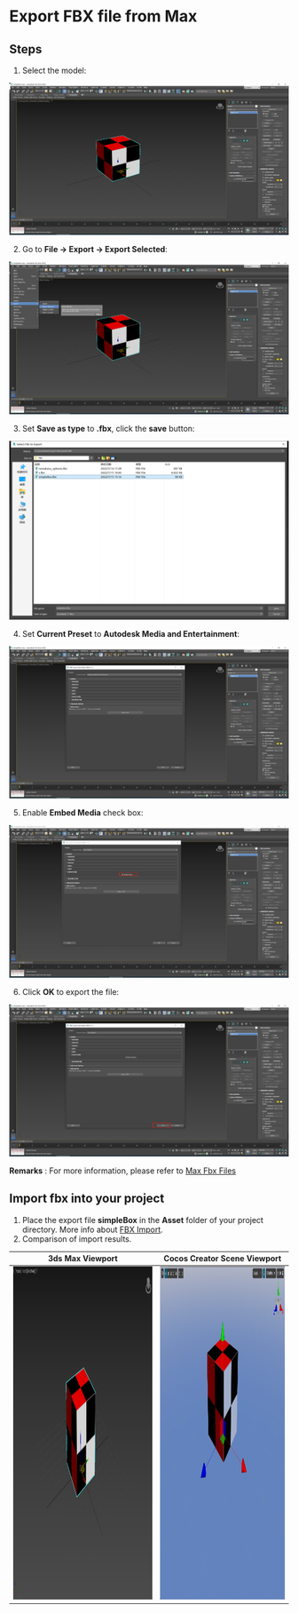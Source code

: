 # Export FBX file from Max

## Steps

1. Select the model:

  ![Select the model ](../../../zh/asset/model/max/01-select-mesh.png)

2. Go to **File -> Export -> Export Selected**:

  ![Export Selected](../../../zh/asset/model/max/02-export-selected.png)

3. Set **Save as type** to **.fbx**, click the **save** button:

  ![Name the file](../../../zh/asset/model/max/03-export-file-name.png)
  
4. Set **Current Preset** to **Autodesk Media and Entertainment**:

  ![Export Preset](../../../zh/asset/model/max/04-export-preset-selection.png)
  
5. Enable **Embed Media** check box:

  ![Enable Embed Media](../../../zh/asset/model/max/05-embed-media.png)
  
6. Click **OK** to export the file:
  
  ![Export file](../../../zh/asset/model/max/06-export-file.png)
  
**Remarks** : For more information, please refer to [Max Fbx Files](https://help.autodesk.com/view/3DSMAX/2022/ENU/?guid=GUID-26E80277-1645-4C4E-A6B2-44399376490F)

## Import fbx into your project

1. Place the export file **simpleBox** in the **Asset** folder of your project directory. More info about [FBX Import](mesh.md).
2. Comparison of import results.

| 3ds Max Viewport                                                            | Cocos Creator Scene Viewport                                                  |
|-----------------------------------------------------------------------------|-------------------------------------------------------------------------------|
| <img height="600" src="../../../zh/asset/model/max/07-1-max-viewport.png"/> | <img height="600" src="../../../zh/asset/model/max/07-2-cocos-viewport.png"/> |
